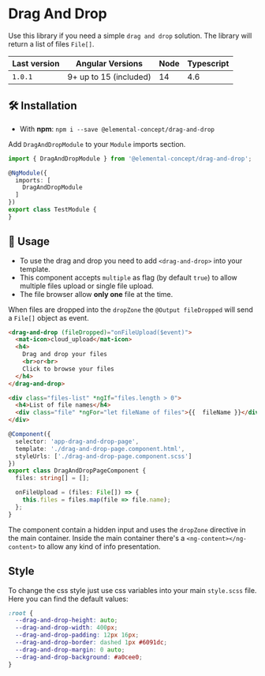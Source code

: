 # Drag And Drop

Use this library if you need a simple `drag and drop` solution. The library will return a list of files `File[]`.

| Last version | Angular Versions       | Node | Typescript |
| ------------ | ---------------------- | ---- | ---------- |
| `1.0.1`      | 9+ up to 15 (included) | 14   | 4.6        |

## 🛠 Installation

- With **npm**: `npm i --save @elemental-concept/drag-and-drop`

Add `DragAndDropModule` to your `Module` imports section.

```typescript
import { DragAndDropModule } from '@elemental-concept/drag-and-drop';

@NgModule({
  imports: [
    DragAndDropModule
  ]
})
export class TestModule {
}
```

## 📖 Usage

- To use the drag and drop you need to add `<drag-and-drop>` into your template.
- This component accepts `multiple` as flag (by default `true`) to allow multiple files upload or single file upload.
- The file browser allow **only one** file at the time.

When files are dropped into the `dropZone` the `@Output fileDropped` will send a `File[]` object as event.

```html
<drag-and-drop (fileDropped)="onFileUpload($event)">
  <mat-icon>cloud_upload</mat-icon>
  <h4>
    Drag and drop your files
    <br>or<br>
    Click to browse your files
  </h4>
</drag-and-drop>

<div class="files-list" *ngIf="files.length > 0">
  <h4>List of file names</h4>
  <div class="file" *ngFor="let fileName of files">{{  fileName }}</div>
</div>
```

```typescript
@Component({
  selector: 'app-drag-and-drop-page',
  template: './drag-and-drop-page.component.html',
  styleUrls: ['./drag-and-drop-page.component.scss']
})
export class DragAndDropPageComponent {
  files: string[] = [];

  onFileUpload = (files: File[]) => {
    this.files = files.map(file => file.name);
  };
}
```

The component contain a hidden input and uses the `dropZone` directive in the main container.
Inside the main container there's a `<ng-content></ng-content>` to allow any kind of info presentation.

## Style

To change the css style just use css variables into your main `style.scss` file.
Here you can find the default values:

```scss
:root {
  --drag-and-drop-height: auto;
  --drag-and-drop-width: 400px;
  --drag-and-drop-padding: 12px 16px;
  --drag-and-drop-border: dashed 1px #6091dc;
  --drag-and-drop-margin: 0 auto;
  --drag-and-drop-background: #a0cee0;
}
```
